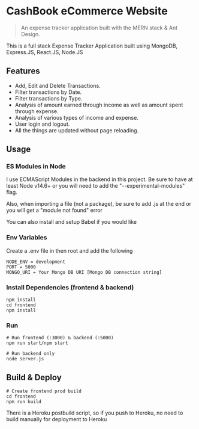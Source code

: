 # CashBook eCommerce Website

> An expense tracker application built with the MERN stack & Ant Design.

This is a full stack Expense Tracker Application built using MongoDB, Express.JS, React.JS, Node.JS

## Features

- Add, Edit and Delete Transactions.
- Filter transactions by Date.
- Filter transactions by Type.
- Analysis of amount earned through income as well as amount spent through expense.
- Analysis of various types of income and expense.
- User login and logout.
- All the things are updated without page reloading.

## Usage

### ES Modules in Node

I use ECMAScript Modules in the backend in this project. Be sure to have at least Node v14.6+ or you will need to add the "--experimental-modules" flag.

Also, when importing a file (not a package), be sure to add .js at the end or you will get a "module not found" error

You can also install and setup Babel if you would like

### Env Variables

Create a .env file in then root and add the following

```
NODE_ENV = development
PORT = 5000
MONGO_URI = Your Mongo DB URI [Mongo DB connection string]

```

### Install Dependencies (frontend & backend)

```
npm install
cd frontend
npm install
```

### Run

```
# Run frontend (:3000) & backend (:5000)
npm run start/npm start

# Run backend only
node server.js
```

## Build & Deploy

```
# Create frontend prod build
cd frontend
npm run build
```

There is a Heroku postbuild script, so if you push to Heroku, no need to build manually for deployment to Heroku
